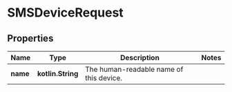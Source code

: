 
# SMSDeviceRequest

## Properties
Name | Type | Description | Notes
------------ | ------------- | ------------- | -------------
**name** | **kotlin.String** | The human-readable name of this device. | 



